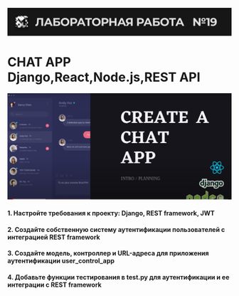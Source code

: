 ![alt MATE Programming Lab](https://github.com/MATE-Programming/Lab_logo/blob/main/lab_19.svg?raw=true)
# CHAT APP Django,React,Node.js,REST API


![alt MATE Programming Lab](https://github.com/MATE-Programming/Lab_logo/blob/main/Chatapp/1.png)

#### 1.	Настройте требования к проекту: Django, REST framework, JWT

#### 2. Создайте собственную систему аутентификации пользователей с интеграцией REST framework

#### 3.	Создайте модель, контроллер и URL-адреса для приложения аутентификации user_control_app

#### 4.	Добавьтe функции тестирования в test.py для аутентификации и ее интеграции с REST framework

